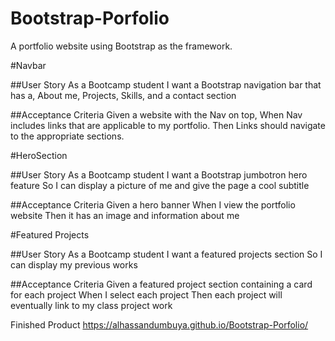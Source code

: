 # Bootstrap-Porfolio
A portfolio website using Bootstrap as the framework. 

#Navbar

##User Story
As a Bootcamp student
I want a Bootstrap navigation bar that has a,
About me, Projects, Skills, and a contact section

##Acceptance Criteria
Given a website with the Nav on top,
When Nav includes links that are applicable to my portfolio.
Then Links should navigate to the appropriate sections.

#HeroSection

##User Story
As a Bootcamp student
I want a Bootstrap jumbotron hero feature
So I can display a picture of me and give the page a cool subtitle

##Acceptance Criteria
Given a hero banner
When I view the portfolio website
Then it has an image and information about me


#Featured Projects

##User Story
As a Bootcamp student
I want a featured projects section
So I can display my previous works

##Acceptance Criteria
Given a featured project section containing a card for each project
When I select each project
Then each project will eventually link to my class project work


Finished Product
https://alhassandumbuya.github.io/Bootstrap-Porfolio/

